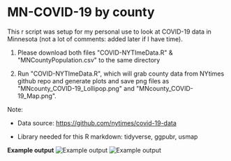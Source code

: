 # MN-COVID-19 by county
This r script was setup for my personal use to look at COVID-19 data in Minnesota (not a lot of comments: added later if I have time). 

1. Please download both files "COVID-NYTImeData.R" & "MNCountyPopulation.csv" to the same directory

2. Run "COVID-NYTImeData.R", which will grab county data from NYtimes github repo and generate plots and save png files as "MNcounty_COVID-19_Lollipop.png" and "MNcounty_COVID-19_Map.png".


Note: 
  
  - Data source: https://github.com/nytimes/covid-19-data
  
  - Library needed for this R markdown: tidyverse, ggpubr, usmap 

**Example output**
![Example output](https://github.com/coolbaby0208/MN-COVID19/blob/master/CountyDataFromNYTimes/MNcounty_COVID-19_Lollipop.png)
![Example output](https://github.com/coolbaby0208/MN-COVID19/blob/master/CountyDataFromNYTimes/MNcounty_COVID-19_Map.png)
